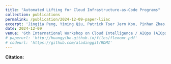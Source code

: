 ```yaml
---
title: "Automated Lifting for Cloud Infrastructure-as-Code Programs"
collection: publications
permalink: /publication/2024-12-09-paper-liiac
excerpt: 'Jingjia Peng, Yiming Qiu, Patrick Tser Jern Kon, Pinhan Zhao, <u><b>Yibo Huang</b></u>, Zheng Guo, Xinyu Wang and Ang Chen. <u>Accepted</u>'
date: 2024-12-09
venue: '6th International Workshop on Cloud Intelligence / AIOps (AIOps '25)'
# paperurl: 'http://huangyibo.github.io/files/flexemr.pdf'
# codeurl: 'https://github.com/aladinggit/RDMI'
---
```


**Citation:**

